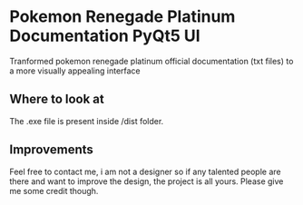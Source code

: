 # Pokemon Renegade Platinum Documentation PyQt5 UI
 Tranformed pokemon renegade platinum official documentation (txt files) to a more visually appealing interface

## Where to look at
The .exe file is present inside /dist folder.

## Improvements
Feel free to contact me, i am not a designer so if any talented people are there and want to improve the design, the project is all yours. Please give me some credit though.
